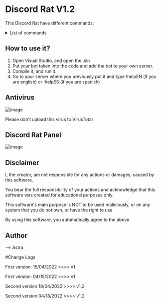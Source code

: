 # Discord Rat V1.2

This Discord Rat have different commands:
<details>
 <summary>List of commands</summary>
 
* !Ping - With this command you will check if there is a connection
* !Capture/!DeleteCapture - With this command you will take a screenshot of the victim's computer
* !BlueScreen - With this command you will simulate a blue screen in windows (administrator permissions are needed)
* !ChromePass - With this command you will return the encrypted passwords to discord
* !MachineName / !Ip - With these commands you will be able to know the name of the pc and the private IP
* !CMDShutDown / !ShutdownPws / !RebootPws - With these commands you will be able to turn off or restart the victim's PC
* !VolumeUp - With this command you will be able to raise the volume to maximum
* !StartupYes / !StartupNo - With this command you will put the mouse on the startup that is at startup
* !DisableTSK - With this command you will disable the task manager (it needs administrator permissions)
* !HideDesktopIcons - With this command you will hide the desktop icons
* !AddExclusions - With this command windows defender will add an exlusion (.exe)  (administrator permissions are needed)
</table>
</details>


## How to use it?
1. Open Visual Studio, and open the .sln
2. Put your bot token into the code and add the bot to your own server.
3. Compile it, and run it.
4. Go to your server where you previously put it and type !helpEN (if you are english) or !helpES (if you are spanish)

## Antivirus

![image](https://user-images.githubusercontent.com/103535806/163634797-72d3db5a-36f9-4ed5-a55c-7b85c740fe6f.png)


Please don't upload this virus to VirusTotal


## Discord Rat Panel
![image](https://user-images.githubusercontent.com/103535806/163634875-71192f29-7eab-42ed-bc9c-32e10c2621e5.png)



## Disclaimer
I, the creator, am not responsible for any actions or damages, caused by this software.

You bear the full responsibility of your actions and acknowledge that this software was created for educational purposes only.

This software's main purpose is NOT to be used maliciously, or on any system that you do not own, or have the right to use.

By using this software, you automatically agree to the above.

## Author
--> Astra

#Change Logs

First version: 15/04/2022 >>>> v1

First version: 04/15/2022 >>>> v1


Second version 18/04/2022 >>>> v1.2

Second version 04/18/2022 >>>> v1.2
